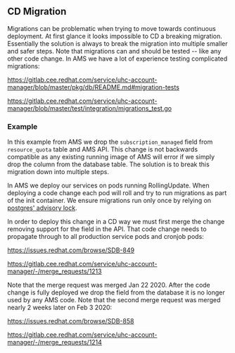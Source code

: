 ## CD Migration

Migrations can be problematic when trying to move towards continuous deployment. At first glance it looks impossible to CD a breaking migration. Essentially the solution is always to break the migration into multiple smaller and safer steps. Note that migrations can and should be tested -- like any other code change. In AMS we have a lot of experience testing complicated migrations:

https://gitlab.cee.redhat.com/service/uhc-account-manager/blob/master/pkg/db/README.md#migration-tests

https://gitlab.cee.redhat.com/service/uhc-account-manager/blob/master/test/integration/migrations_test.go

### Example

In this example from AMS we drop the `subscription_managed` field from `resource_quota` table and AMS API. This change is not backwards compatible as any existing running image of AMS will error if we simply drop the column from the database table. The solution is to break this migration down into multiple steps.

In AMS we deploy our services on pods running RollingUpdate. When deploying a code change each pod will roll and try to run migrations as part of the init container. We ensure migrations run only once by relying on [postgres' advisory lock](https://gitlab.cee.redhat.com/service/uhc-account-manager/blob/master/pkg/db/migrations.go#L193).

In order to deploy this change in a CD way we must first merge the change removing support for the field in the API. That code change needs to propagate through to all production service pods and cronjob pods:

https://issues.redhat.com/browse/SDB-849

https://gitlab.cee.redhat.com/service/uhc-account-manager/-/merge_requests/1213

Note that the merge request was merged Jan 22 2020. After the code change is fully deployed we drop the field from the database it is no longer used by any AMS code. Note that the second merge request was merged nearly 2 weeks later on Feb 3 2020:

https://issues.redhat.com/browse/SDB-858

https://gitlab.cee.redhat.com/service/uhc-account-manager/-/merge_requests/1214
